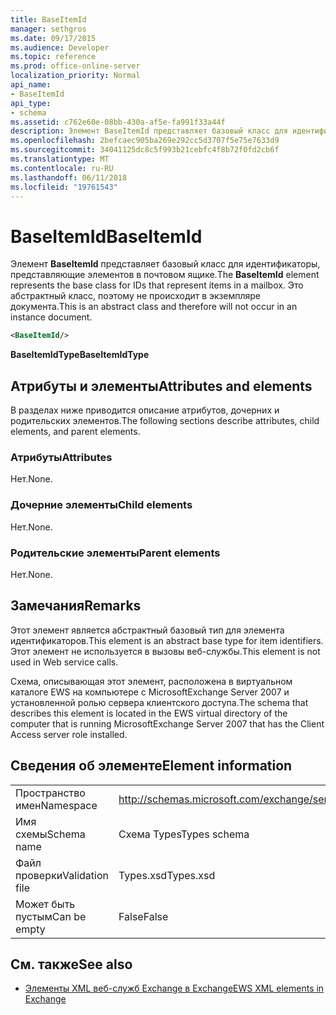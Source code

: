 ```yaml
---
title: BaseItemId
manager: sethgros
ms.date: 09/17/2015
ms.audience: Developer
ms.topic: reference
ms.prod: office-online-server
localization_priority: Normal
api_name:
- BaseItemId
api_type:
- schema
ms.assetid: c762e60e-08bb-430a-af5e-fa991f33a44f
description: Элемент BaseItemId представляет базовый класс для идентификаторы, представляющие элементов в почтовом ящике. Это абстрактный класс, поэтому не происходит в экземпляре документа.
ms.openlocfilehash: 2befcaec905ba269e292cc5d3707f5e75e7633d9
ms.sourcegitcommit: 34041125dc8c5f993b21cebfc4f8b72f0fd2cb6f
ms.translationtype: MT
ms.contentlocale: ru-RU
ms.lasthandoff: 06/11/2018
ms.locfileid: "19761543"
---
```

# <a name="baseitemid"></a><span data-ttu-id="c5198-104">BaseItemId</span><span class="sxs-lookup"><span data-stu-id="c5198-104">BaseItemId</span></span>

<span data-ttu-id="c5198-105">Элемент **BaseItemId** представляет базовый класс для идентификаторы, представляющие элементов в почтовом ящике.</span><span class="sxs-lookup"><span data-stu-id="c5198-105">The **BaseItemId** element represents the base class for IDs that represent items in a mailbox.</span></span> <span data-ttu-id="c5198-106">Это абстрактный класс, поэтому не происходит в экземпляре документа.</span><span class="sxs-lookup"><span data-stu-id="c5198-106">This is an abstract class and therefore will not occur in an instance document.</span></span> 
  
```xml
<BaseItemId/>
```

 <span data-ttu-id="c5198-107">**BaseItemIdType**</span><span class="sxs-lookup"><span data-stu-id="c5198-107">**BaseItemIdType**</span></span>
## <a name="attributes-and-elements"></a><span data-ttu-id="c5198-108">Атрибуты и элементы</span><span class="sxs-lookup"><span data-stu-id="c5198-108">Attributes and elements</span></span>

<span data-ttu-id="c5198-109">В разделах ниже приводится описание атрибутов, дочерних и родительских элементов.</span><span class="sxs-lookup"><span data-stu-id="c5198-109">The following sections describe attributes, child elements, and parent elements.</span></span>
  
### <a name="attributes"></a><span data-ttu-id="c5198-110">Атрибуты</span><span class="sxs-lookup"><span data-stu-id="c5198-110">Attributes</span></span>

<span data-ttu-id="c5198-111">Нет.</span><span class="sxs-lookup"><span data-stu-id="c5198-111">None.</span></span>
  
### <a name="child-elements"></a><span data-ttu-id="c5198-112">Дочерние элементы</span><span class="sxs-lookup"><span data-stu-id="c5198-112">Child elements</span></span>

<span data-ttu-id="c5198-113">Нет.</span><span class="sxs-lookup"><span data-stu-id="c5198-113">None.</span></span>
  
### <a name="parent-elements"></a><span data-ttu-id="c5198-114">Родительские элементы</span><span class="sxs-lookup"><span data-stu-id="c5198-114">Parent elements</span></span>

<span data-ttu-id="c5198-115">Нет.</span><span class="sxs-lookup"><span data-stu-id="c5198-115">None.</span></span>
  
## <a name="remarks"></a><span data-ttu-id="c5198-116">Замечания</span><span class="sxs-lookup"><span data-stu-id="c5198-116">Remarks</span></span>

<span data-ttu-id="c5198-117">Этот элемент является абстрактный базовый тип для элемента идентификаторов.</span><span class="sxs-lookup"><span data-stu-id="c5198-117">This element is an abstract base type for item identifiers.</span></span> <span data-ttu-id="c5198-118">Этот элемент не используется в вызовы веб-службы.</span><span class="sxs-lookup"><span data-stu-id="c5198-118">This element is not used in Web service calls.</span></span>
  
<span data-ttu-id="c5198-119">Схема, описывающая этот элемент, расположена в виртуальном каталоге EWS на компьютере с MicrosoftExchange Server 2007 и установленной ролью сервера клиентского доступа.</span><span class="sxs-lookup"><span data-stu-id="c5198-119">The schema that describes this element is located in the EWS virtual directory of the computer that is running MicrosoftExchange Server 2007 that has the Client Access server role installed.</span></span>
  
## <a name="element-information"></a><span data-ttu-id="c5198-120">Сведения об элементе</span><span class="sxs-lookup"><span data-stu-id="c5198-120">Element information</span></span>

|||
|:-----|:-----|
|<span data-ttu-id="c5198-121">Пространство имен</span><span class="sxs-lookup"><span data-stu-id="c5198-121">Namespace</span></span>  <br/> |http://schemas.microsoft.com/exchange/services/2006/types  <br/> |
|<span data-ttu-id="c5198-122">Имя схемы</span><span class="sxs-lookup"><span data-stu-id="c5198-122">Schema name</span></span>  <br/> |<span data-ttu-id="c5198-123">Схема Types</span><span class="sxs-lookup"><span data-stu-id="c5198-123">Types schema</span></span>  <br/> |
|<span data-ttu-id="c5198-124">Файл проверки</span><span class="sxs-lookup"><span data-stu-id="c5198-124">Validation file</span></span>  <br/> |<span data-ttu-id="c5198-125">Types.xsd</span><span class="sxs-lookup"><span data-stu-id="c5198-125">Types.xsd</span></span>  <br/> |
|<span data-ttu-id="c5198-126">Может быть пустым</span><span class="sxs-lookup"><span data-stu-id="c5198-126">Can be empty</span></span>  <br/> |<span data-ttu-id="c5198-127">False</span><span class="sxs-lookup"><span data-stu-id="c5198-127">False</span></span>  <br/> |
   
## <a name="see-also"></a><span data-ttu-id="c5198-128">См. также</span><span class="sxs-lookup"><span data-stu-id="c5198-128">See also</span></span>



- [<span data-ttu-id="c5198-129">Элементы XML веб-служб Exchange в Exchange</span><span class="sxs-lookup"><span data-stu-id="c5198-129">EWS XML elements in Exchange</span></span>](ews-xml-elements-in-exchange.md)

